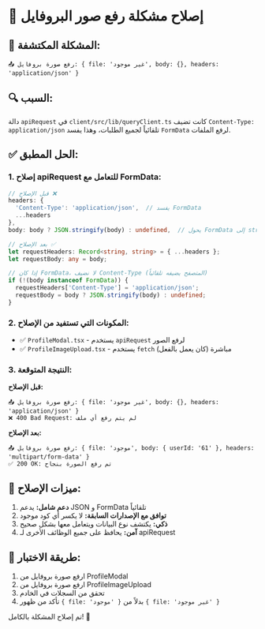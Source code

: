 # 🔧 إصلاح مشكلة رفع صور البروفايل

## 🐛 المشكلة المكتشفة:

```
📤 رفع صورة بروفايل: { file: 'غير موجود', body: {}, headers: 'application/json' }
```

## 🔍 السبب:

دالة `apiRequest` في `client/src/lib/queryClient.ts` كانت تضيف `Content-Type: application/json` تلقائياً لجميع الطلبات، وهذا يفسد `FormData` لرفع الملفات.

## ✅ الحل المطبق:

### **1. إصلاح apiRequest للتعامل مع FormData:**

```typescript
// قبل الإصلاح ❌
headers: {
  'Content-Type': 'application/json',  // يفسد FormData
  ...headers
},
body: body ? JSON.stringify(body) : undefined,  // يحول FormData إلى string

// بعد الإصلاح ✅
let requestHeaders: Record<string, string> = { ...headers };
let requestBody: any = body;

// إذا كان FormData، لا نضيف Content-Type (المتصفح يضيفه تلقائياً)
if (!(body instanceof FormData)) {
  requestHeaders['Content-Type'] = 'application/json';
  requestBody = body ? JSON.stringify(body) : undefined;
}
```

### **2. المكونات التي تستفيد من الإصلاح:**

- ✅ `ProfileModal.tsx` - يستخدم `apiRequest` لرفع الصور
- ✅ `ProfileImageUpload.tsx` - يستخدم `fetch` مباشرة (كان يعمل بالفعل)

### **3. النتيجة المتوقعة:**

**قبل الإصلاح:**

```
📤 رفع صورة بروفايل: { file: 'غير موجود', body: {}, headers: 'application/json' }
❌ 400 Bad Request: لم يتم رفع أي ملف
```

**بعد الإصلاح:**

```
📤 رفع صورة بروفايل: { file: 'موجود', body: { userId: '61' }, headers: 'multipart/form-data' }
✅ 200 OK: تم رفع الصورة بنجاح
```

## 🎯 ميزات الإصلاح:

1. **دعم شامل:** يدعم JSON و FormData تلقائياً
2. **توافق مع الإصدارات السابقة:** لا يكسر أي كود موجود
3. **ذكي:** يكتشف نوع البيانات ويتعامل معها بشكل صحيح
4. **آمن:** يحافظ على جميع الوظائف الأخرى لـ apiRequest

## 🧪 طريقة الاختبار:

1. ارفع صورة بروفايل من ProfileModal
2. ارفع صورة بروفايل من ProfileImageUpload
3. تحقق من السجلات في الخادم
4. تأكد من ظهور `{ file: 'موجود' }` بدلاً من `{ file: 'غير موجود' }`

تم إصلاح المشكلة بالكامل! 🎉
